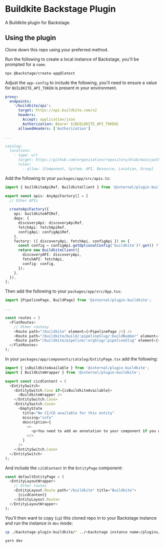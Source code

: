 # Buildkite Backstage Plugin

A Buildkite plugin for Backstage.

## Using the plugin

Clone down this repo using your preferred method.

Run the following to create a local instance of Backstage, you'll be prompted for a `name`.

```sh
npx @backstage/create-app@latest
```

Adjust the `app-config` to include the following, you'll need to ensure a value for `BUILDKITE_API_TOKEN` is present in your environment.

```yaml
proxy:
  endpoints:
    '/buildkite/api':
      target: https://api.buildkite.com/v2
      headers:
        Accept: application/json
        Authorization: Bearer ${BUILDKITE_API_TOKEN}
      allowedHeaders: ['Authorization']

...

catalog:
  locations:
    - type: url
      target: https://github.com/organisation/repository/blob/main/path/to/catalog-info.yaml
      rules:
        - allow: [Component, System, API, Resource, Location, Group]
```

Add the following to your `packages/app/src/apis.ts`:

```ts
import { buildkiteApiRef, BuildkiteClient } from '@internal/plugin-buildkite';

export const apis: AnyApiFactory[] = [
  // Other APIs

  createApiFactory({
    api: buildkiteAPIRef,
    deps: {
      discoveryApi: discoveryApiRef,
      fetchApi: fetchApiRef,
      configApi: configApiRef,
    },
    factory: ({ discoveryApi, fetchApi, configApi }) => {
      const config = configApi.getOptionalConfig('buildkite')?.get() ?? {};
      return new BuildkiteClient({
        discoveryAPI: discoveryApi,
        fetchAPI: fetchApi,
        config: config,
      });
    },
  }),
];
```

Then add the following to your `packages/app/src/App.tsx`:

```ts
import {PipelinePage, BuildPage} from '@internal/plugin-buildkite';

...

const routes = (
  <FlatRoutes>
    // Other routesy
    <Route path="/buildkite" element={<PipelinePage />} />
    <Route path="/buildkite/build/:pipelineSlug/:buildNumber" element={<BuildPage />} />
    <Route path="/buildkite/pipeline/:orgSlug/:pipelineSlug" element={<PipelinePage />} />
  </FlatRoutes>
);
```

In your `packages/app/components/catalog/EntityPage.tsx` add the following:

```ts
import { isBuildkiteAvailable } from '@internal/plugin-buildkite';
import { BuildkiteWrapper } from '@internal/plugin-buildkite';

export const cicdContent = (
  <EntitySwitch>
    <EntitySwitch.Case if={isBuildkiteAvailable}>
      <BuildkiteWrapper />
    </EntitySwitch.Case>
    <EntitySwitch.Case>
      <EmptyState
        title="No CI/CD available for this entity"
        missing="info"
        description={
          <>
            <p>You need to add an annotation to your component if you want to enable CI/CD for it.</p>
          </>
        }
      />
    </EntitySwitch.Case>
  </EntitySwitch>
);
```

And include the `ciCdContent` in the `EntityPage` component:

```ts
const defaultEntityPage = (
  <EntityLayoutWrapper>
    // Other routes
    <EntityLayout.Route path="/buildkite" title="Buildkite">
      {cicdContent}
    </EntityLayout.Route>
  </EntityLayoutWrapper>
);
```

You'll then want to copy (`cp`) this cloned repo in to your Backstage instance and run the instance in `dev` mode:

```sh
cp ./backstage-plugin-buildkite/* ../<backstage instance name>/plugins/buildkite

yarn dev
```
